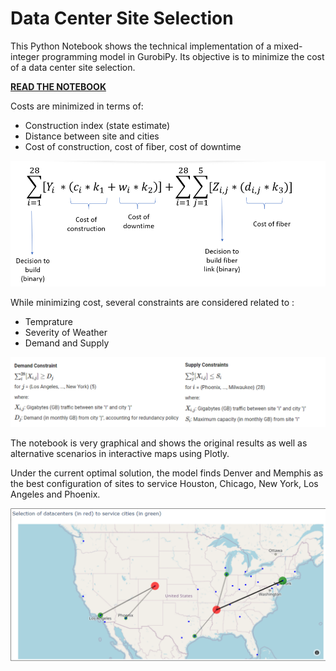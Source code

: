 # Data Center Site Selection

This Python Notebook shows the technical implementation of a mixed-integer programming model in GurobiPy.
Its objective is to minimize the cost of a data center site selection. 

**[READ THE NOTEBOOK](https://carlosfg97.github.io/DataCenterSiteSelection/DataCenterSiteSelection_GurobiPy.html)**

Costs are minimized in terms of:
 - Construction index (state estimate)
 - Distance between site and cities
 - Cost of construction, cost of fiber, cost of downtime

![](img/objfnct.png)

While minimizing cost, several constraints are considered related to :
 - Temprature
 - Severity of Weather
 - Demand and Supply

![](img/DandS.png)

The notebook is very graphical and shows the original results as well as alternative scenarios in interactive maps using Plotly.

Under the current optimal solution, the model finds Denver and Memphis as the best configuration of sites to service Houston, Chicago, New York, Los Angeles and Phoenix.


![](img/results.png)
